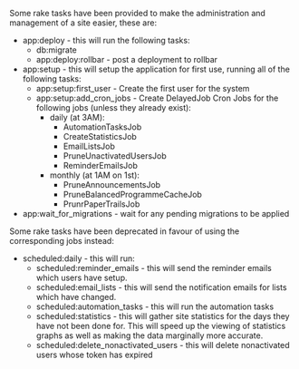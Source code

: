 Some rake tasks have been provided to make the administration and management of a site easier, these are:

* app:deploy - this will run the following tasks:
  - db:migrate
  - app:deploy:rollbar - post a deployment to rollbar
* app:setup - this will setup the application for first use, running all of the following tasks:
  - app:setup:first_user - Create the first user for the system
  - app:setup:add_cron_jobs - Create DelayedJob Cron Jobs for the following jobs (unless they already exist):
    - daily (at 3AM):
      - AutomationTasksJob
      - CreateStatisticsJob
      - EmailListsJob
      - PruneUnactivatedUsersJob
      - ReminderEmailsJob
    - monthly (at 1AM on 1st):
      - PruneAnnouncementsJob
      - PruneBalancedProgrammeCacheJob
      - PrunrPaperTrailsJob
* app:wait_for_migrations - wait for any pending migrations to be applied


Some rake tasks have been deprecated in favour of using the corresponding jobs instead:

* scheduled:daily - this will run:
    - scheduled:reminder\_emails - this will send the reminder emails which users have setup.
    - scheduled:email\_lists - this will send the notification emails for lists which have changed.
    - scheduled:automation\_tasks - this will run the automation tasks
    - scheduled:statistics - this will gather site statistics for the days they have not been done for. This will speed up the viewing of statistics graphs as well as making the data marginally more accurate.
    - scheduled:delete\_nonactivated\_users - this will delete nonactivated users whose token has expired
